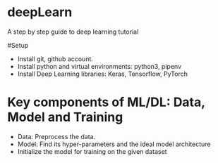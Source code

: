 # deepLearn
A step by step guide to deep learning tutorial

#Setup

- Install git, github account.
- Install python and virtual environments: python3, pipenv
- Install Deep Learning libraries: Keras, Tensorflow, PyTorch

# Key components of ML/DL: Data, Model and Training
- Data: Preprocess the data.
- Model: Find its hyper-parameters and the ideal model architecture
- Initialize the model for training on the given dataset
